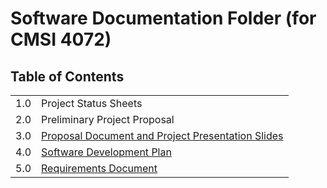 # Software Documentation Folder (for CMSI 4072)

## Table of Contents

|     |                                                                            |
| --- | -------------------------------------------------------------------------- |
| 1.0 | Project Status Sheets                                                      |
| 2.0 | Preliminary Project Proposal                                               |
| 3.0 | [Proposal Document and Project Presentation Slides](proposals-and-slides/) |
| 4.0 | [Software Development Plan](./sdp.md)                                      |
| 5.0 | [Requirements Document](./software-requirements.md)                        |
